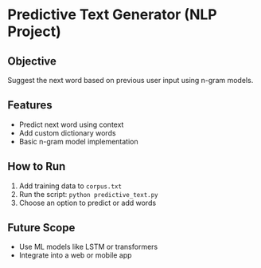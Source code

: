 # Predictive Text Generator (NLP Project)

## Objective
Suggest the next word based on previous user input using n-gram models.

## Features
- Predict next word using context
- Add custom dictionary words
- Basic n-gram model implementation

## How to Run
1. Add training data to `corpus.txt`
2. Run the script: `python predictive_text.py`
3. Choose an option to predict or add words

## Future Scope
- Use ML models like LSTM or transformers
- Integrate into a web or mobile app
